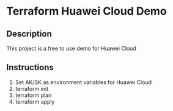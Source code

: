 # Terraform Huawei Cloud Demo

## Description

This project is a free to use demo for Huawei Cloud

## Instructions

1. Set AK/SK as environment variables for Huawei Cloud
1. terraform init
1. terraform plan
1. terraform apply
